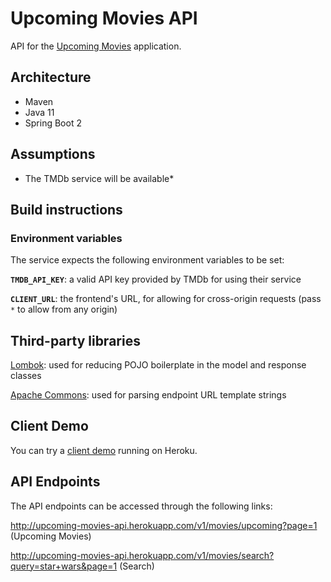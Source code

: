 # Upcoming Movies API

API for the [Upcoming Movies](https://upcoming-movies-client.herokuapp.com) application.


## Architecture

* Maven
* Java 11
* Spring Boot 2


## Assumptions

* The TMDb service will be available* 


## Build instructions

### Environment variables

The service expects the following environment variables to be set:

**`TMDB_API_KEY`**:
a valid API key provided by TMDb for using their service

**`CLIENT_URL`**:
the frontend's URL, for allowing for cross-origin requests (pass `*` to allow from any origin)


## Third-party libraries

[Lombok](https://projectlombok.org/):
used for reducing POJO boilerplate in the model and response classes

[Apache Commons](https://commons.apache.org/):
used for parsing endpoint URL template strings


## Client Demo

You can try a [client demo](https://upcoming-movies-client.herokuapp.com/) running on Heroku.


## API Endpoints

The API endpoints can be accessed through the following links:

http://upcoming-movies-api.herokuapp.com/v1/movies/upcoming?page=1 (Upcoming Movies)

http://upcoming-movies-api.herokuapp.com/v1/movies/search?query=star+wars&page=1 (Search)
